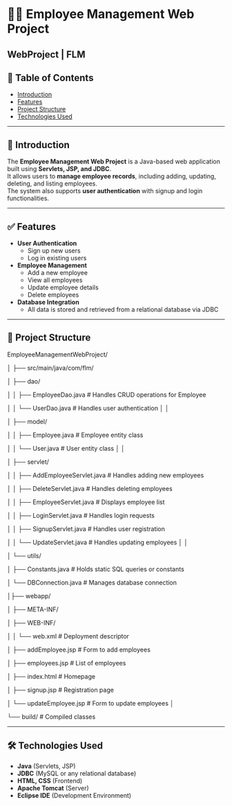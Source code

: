 # 👨‍💼 Employee Management Web Project

## WebProject | FLM

## 📌 Table of Contents
- [Introduction](#introduction)
- [Features](#features)
- [Project Structure](#project-structure)
- [Technologies Used](#technologies-used)

---

## 📖 Introduction
The **Employee Management Web Project** is a Java-based web application built using **Servlets, JSP, and JDBC**.  
It allows users to **manage employee records**, including adding, updating, deleting, and listing employees.  
The system also supports **user authentication** with signup and login functionalities.

---

## ✅ Features
- **User Authentication**
  - Sign up new users
  - Log in existing users
- **Employee Management**
  - Add a new employee
  - View all employees
  - Update employee details
  - Delete employees
- **Database Integration**
  - All data is stored and retrieved from a relational database via JDBC

---

## 📂 Project Structure

EmployeeManagementWebProject/

│
├── src/main/java/com/flm/

│ ├── dao/

│ │ ├── EmployeeDao.java # Handles CRUD operations for Employee

│ │ └── UserDao.java # Handles user authentication
│ │

│ ├── model/

│ │ ├── Employee.java # Employee entity class

│ │ └── User.java # User entity class
│ │

│ ├── servlet/

│ │ ├── AddEmployeeServlet.java # Handles adding new employees

│ │ ├── DeleteServlet.java # Handles deleting employees

│ │ ├── EmployeeServlet.java # Displays employee list

│ │ ├── LoginServlet.java # Handles login requests

│ │ ├── SignupServlet.java # Handles user registration

│ │ └── UpdateServlet.java # Handles updating employees
│ │

│ └── utils/

│ ├── Constants.java # Holds static SQL queries or constants

│ └── DBConnection.java # Manages database connection

│├── webapp/

│ ├── META-INF/

│ ├── WEB-INF/

│ │ └── web.xml # Deployment descriptor

│ ├── addEmployee.jsp # Form to add employees

│ ├── employees.jsp # List of employees

│ ├── index.html # Homepage

│ ├── signup.jsp # Registration page

│ └── updateEmployee.jsp # Form to update employees
│

└── build/ # Compiled classes

---

## 🛠 Technologies Used
- **Java** (Servlets, JSP)
- **JDBC** (MySQL or any relational database)
- **HTML, CSS** (Frontend)
- **Apache Tomcat** (Server)
- **Eclipse IDE** (Development Environment)
